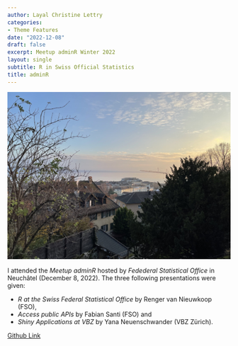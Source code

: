 ```yaml
---
author: Layal Christine Lettry
categories:
- Theme Features
date: "2022-12-08"
draft: false
excerpt: Meetup adminR Winter 2022
layout: single
subtitle: R in Swiss Official Statistics
title: adminR 
---
```


![Meetup adminR Autumn 2022](./featured.jpg)

I attended the *Meetup adminR* hosted by *Fedederal Statistical Office* in 
Neuchâtel (December 8, 2022). The three following presentations were given:

- *R at the Swiss Federal Statistical Office* by Renger van Nieuwkoop (FSO), 
- *Access public APIs* by Fabian Santi (FSO) and 
- *Shiny Applications at VBZ* by Yana Neuenschwander (VBZ Zürich). 

[Github Link](https://github.com/swiss-adminR/202212_slides)
